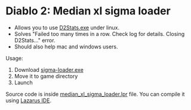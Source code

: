 # Diablo 2: Median xl sigma loader

- Allows you to use [D2Stats.exe](https://github.com/Kyromyr/D2Stats) under linux.
- Solves "Failed too many times in a row. Check log for details. Closing D2Stats..." error.
- Should also help mac and windows users.

Usage:
1. Download [sigma-loader.exe](https://github.com/SyndromeDayna/diablo-2-median-xl-sigma-loader/releases/latest/download/sigma-loader.exe)
2. Move it to game directory
3. Launch

Source code is inside [median_xl_sigma_loader.lpr](median_xl_sigma_loader.lpr) file.
You can compile it using [Lazarus IDE](https://lazarus-ide.org).
